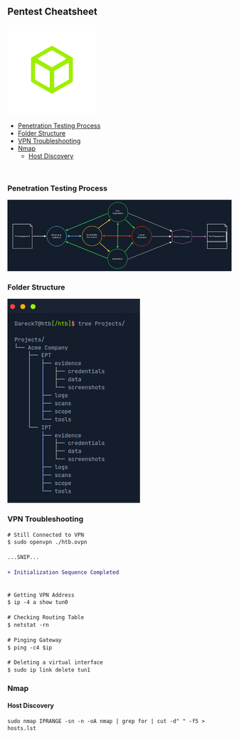 ## Pentest Cheatsheet

<img src="img/htb2.png">

- [Penetration Testing Process](#penetration-testing-process)
- [Folder Structure](#folder-structure)
- [VPN Troubleshooting](#vpn-troubleshooting)
- [Nmap](#nmap)
  - [Host Discovery](#host-discovery)

<br>

### Penetration Testing Process

<img src="img/penetration_testing_process.png">

### Folder Structure

<img src="img/folder_structure.png">

### VPN Troubleshooting
```diff
# Still Connected to VPN 
$ sudo openvpn ./htb.ovpn  

...SNIP...  

+ Initialization Sequence Completed  


# Getting VPN Address 
$ ip -4 a show tun0  

# Checking Routing Table 
$ netstat -rn

# Pinging Gateway 
$ ping -c4 $ip  

# Deleting a virtual interface 
$ sudo ip link delete tun1
```

### Nmap

#### Host Discovery
```console
sudo nmap IPRANGE -sn -n -oA nmap | grep for | cut -d" " -f5 > hosts.lst
```
